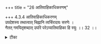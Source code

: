 +++
title = "26 आतिवाहिकाधिकरणम्"

+++
4.3.4 आतिवाहिकाधिकरणम्  
उपदेशस्य तथात्वात् चिह्नानि त्वर्चिरादयः सरणेः ।  
नैतत् गमयितृशब्दात् उपरि परेऽप्यातिवाहिका हि स्युः ।। 32 ।।

<details><summary>टीका</summary>

4.3.4 आतिवाहिकाधिकरणम् The prima facie view is : the enumeration of light etc., are mere signposts on the way to the world of Brahman. This view is wrong. The presiding deities of light etc., are meant here. In the concluding passage of the छान्दोग्य it is stated that there is a super human person leads the one who meditates upon Brahman from lighting to the world of Brahman. वरुण Indra and प्रजापति assist him in this process. Notes : 1. V.x.2.
</details>

